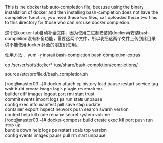 This is the docker tab auto-completion file, because using the binary installation of docker and then installing bash-completion does not have the completion function, you need these two files, so I uploaded these two files to this directory for those who can not use docker completion.

这个是docker tab自动补全文件，因为使用二进制安装的docker再安装bash-completion没有补全功能，需要这两个文件，所以我把这两个文件上传到此目录供不能使用docker 补全的朋友们使用。


使用方法：
yum -y install bash-completion bash-completion-extras

cp /server/soft/docker*   /usr/share/bash-completion/completions/

source /etc/profile.d/bash_completion.sh

[root@master03 ~]# docker 
attach     cp         history    load       pause      restart    service    tag        wait
build      create     image      login      plugin     rm         stack      top        
builder    diff       images     logout     port       rmi        start      trust      
commit     events     import     logs       ps         run        stats      unpause    
config     exec       info       manifest   pull       save       stop       update     
container  export     inspect    network    push       search     swarm      version    
context    help       kill       node       rename     secret     system     volume     
[root@master03 ~]# docker-compose 
build    create   exec     kill     port     push     run      stop     up       
bundle   down     help     logs     ps       restart  scale    top      version  
config   events   images   pause    pull     rm       start    unpause  

